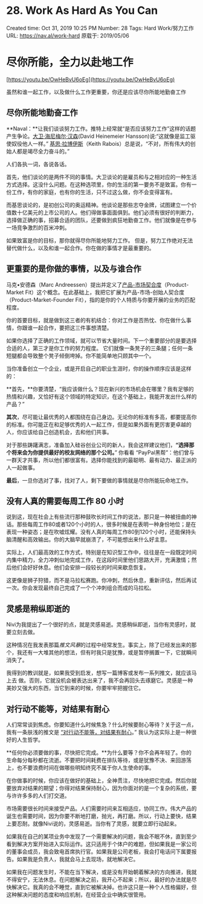 # 28. Work As Hard As You Can

Created time: Oct 31, 2019 10:25 PM
Number: 28
Tags: Hard Work/努力工作
URL: https://nav.al/work-hard
原载于: 2019/05/06

# **尽你所能，全力以赴地工作**

[https://youtu.be/OwHeBvU6oEg](https://youtu.be/OwHeBvU6oEg)

虽然和谁一起工作，以及做什么工作更重要，你还是应该尽你所能地勤奋工作

## **尽你所能地勤奋工作**

**Naval：**让我们谈谈努力工作。推特上经常就“是否应该努力工作”这样的话题产生争论。[大卫·海尼梅尔·汉森](https://twitter.com/dhh)(David Heinemeier Hansson)说:“这就像是监工驱使奴役他人一样。” [基思·拉博伊斯](https://twitter.com/rabois)（Keith Rabois）总是说，“不对，所有伟大的创始人都是竭尽全力奋斗的。”

人们各执一词，各说各话。

首先，他们谈论的是两件不同的事情。大卫谈论的是雇员和与之相对应的一种生活方式选择。这没什么问题。在这种选项里，你的生活的第一要务不是致富。你有一份工作，有你的家庭，也有你的生活，只不过这么做，你不会变得富有。

而基思谈论的，是初创公司的奥运精神。他谈论是那些志夺金牌，试图建立一个价值数十亿美元的上市公司的人。他们得做事面面俱到。他们必须有很好的判断力，选择做正确的事，招募合适的团队，还要做到疯狂地勤奋工作。他们就像是在参与一场竞争激烈的百米冲刺。

如果致富是你的目标，那你就得尽你所能地努力工作。 但是，努力工作绝对无法替代做什么，以及和谁一起合作。你在做的事情才是最重要的。

## **更重要的是你做的事情，以及与谁合作**

马克•安德森（Marc Andreessen）提出并定义了[产品-市场契合度](https://pmarchive.com/guide_to_startups_part4.html)（Product-Market Fit）这个概念。在此基础上，我把它扩展为产品-市场-创始人契合度（Product-Market-Founder Fit），指的是你的个人特质与你要开展的业务的匹配程度。

你的首要目标，就是做到这三者的有机结合：你对工作是否热忱、你在做什么事情，你跟谁一起合作，要把这三件事想清楚。

如果你选择了正确的工作领域，就可以节省大量时间。下一个重要部分的是要选择合适的人，第三才是你工作的努力程度。 它们就像一条凳子的三条腿；任何一条短腿都会导致整个凳子倾倒垮掉。你不能简单地只顾其中一个。

当你准备创立一个企业，或是开启自己的职业生涯时，你的操作顺序应该是这样的：

**首先，**你要清楚，“我应该做什么？现在新兴的市场机会在哪里？我有足够的热情和兴趣，又恰好有这个领域的特定知识，在这个基础上，我能开发出什么样的产品？”

**其次**，尽可能让最优秀的人都围绕在自己身边。无论你的标准有多高，都要提高你的标准。你可能正在和足够优秀的人一起工作，但是如果外面有更厉害更卓越的人，你应该给自己创造机会，去和他们共事。

对于那些踌躇满志，准备加入硅谷创业公司的新人，我会这样建议他们，**“选择那个将来会为你提供最好的校友网络的那个公司。**” 你看看 “PayPal黑帮”：他们曾与一群天才共事，所以他们都很富有。选择你能找到的最聪明、最有动力、最正派的人一起做事。

**最后**，一旦你选对了事，找对了人，剩下要做的事情就是尽你所能玩命地工作。

## **没有人真的需要每周工作 80 小时**

说到这，现在社会上有些流行那种鼓吹长时间工作的说法，那只是一种被扭曲的神话。那些每周工作80或者120个小时的人，很多时候是在表明一种身份地位；是在表现一种姿态；是在吹嘘炫耀。没有人真的每周工作80到120个小时，还能保持头脑清醒和高效输出。你的大脑早就崩溃了，不可能想出来什么好主意。

实际上，人们最高效的工作方式，特别是在知识型工作中，往往是在一段既定时间内集中精力，全力冲刺似地完成工作，在这段时间里他们思路大开，充满激情；然后他们会好好休息。他们会安排一段较长的时间来歇息恢复。

这更像是狮子狩猎，而不是马拉松赛跑。你冲刺，然后休息，重新评估，然后再试一次。你会发现最终自己完成了一个个冲刺组合而成的马拉松。

## **灵感是稍纵即逝的**

Nivi为我提出了一个很好的点，就是灵感易逝。灵感稍纵即逝，当你有灵感时，就要立刻去做。

这种情况在我发表那篇*推文风暴*的过程中经常发生。事实上，除了已经发出来的那个，我还有一大堆其他的想法，但有时我只是犹豫，或是暂停搁置一下，它就瞬间消失了。

我得到的教训就是，如果我受到启发，想写一篇博客或发布一系列推文，就应该马上去 做。否则，它就没机会被表达出来了，我不会再回头去琢磨它。灵感是一种美妙又强大的东西，当它到来的时候，你要牢牢把握住它。

## **对行动不能等，对结果有耐心**

人们常常谈到焦虑。你要知道什么时候焦急？什么时候要耐心等待？关于这一点，我有一条肤浅的推文是 [“对行动不能等，对结果有耐心](https://twitter.com/naval/status/1008533213919133697?lang=en)。” 我认为这实际上是一种很好的人生哲学。

**任何你必须要做的事，尽快把它完成。**为什么要等？你不会再年轻了。你的生命每分每秒都在流逝。不要把时间耗费在排队等待，或是犹豫不决、来回游荡上，也不要浪费时间在做哪些明知终究不属于你人生使命的事。

在你做事的时候，你应该在做好的基础上，全神贯注，尽快地把它完成。然后你就要放弃对结果的期望；你得对结果保持耐心，因为你面对的是一个复杂的系统，要与许许多多的人们打交道。

市场需要很长时间来接受产品。人们需要时间来互相适应，协同工作。伟大产品的诞生也需要时间，因为你要不断地打磨，抛光，再打磨。所以，行动上要快，结果上要忍耐。就像Nivi说的，灵感易逝。当你有了灵感，就要立即行动起来。

如果我在自己的某项业务中发现了一个需要解决的问题，我会不眠不休，直到至少看到解决方案开始进入实际运作。这只适用于个体户的难题，但如果我是一家公司的董事会成员，我会致电首席执行官。如果我是公司老板，我会打电话问下属要报告。如果我是负责人，我就会马上去现场，就地解决它。

如果我在问题发生时，不能在当下解决，或是没有开始朝着解决的方向推进，我就不得安宁，无法休息。在问题解决之前，我开心不起来；所以，最好的办法就是尽快解决它。我真的会不睡觉，直到它被解决掉。也许这只是一种个人性格偏好，但这种解决问题的态度和响应机制，在经营企业中确实很管用。